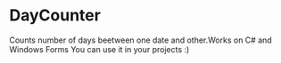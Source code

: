 # DayCounter
Counts number of days beetween one date and other.Works on C# and Windows Forms
You can use it in your projects
:)

